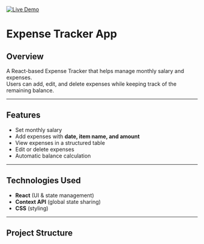 [![Live Demo](https://img.shields.io/badge/Live%20Demo-Click%20Here-brightgreen)](https://react-js-6gnl.vercel.app/)
# Expense Tracker App

## Overview
A React-based Expense Tracker that helps manage monthly salary and expenses.  
Users can add, edit, and delete expenses while keeping track of the remaining balance.

---

## Features
- Set monthly salary  
- Add expenses with **date, item name, and amount**  
- View expenses in a structured table  
- Edit or delete expenses  
- Automatic balance calculation  

---

## Technologies Used
- **React** (UI & state management)  
- **Context API** (global state sharing)  
- **CSS** (styling)  

---

## Project Structure
